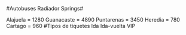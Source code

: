 #Autobuses Radiador Springs#

Alajuela = 1280
Guanacaste = 4890
Puntarenas = 3450
Heredia = 780
Cartago = 960
#Tipos de tiquetes
Ida
Ida-vuelta
VIP
